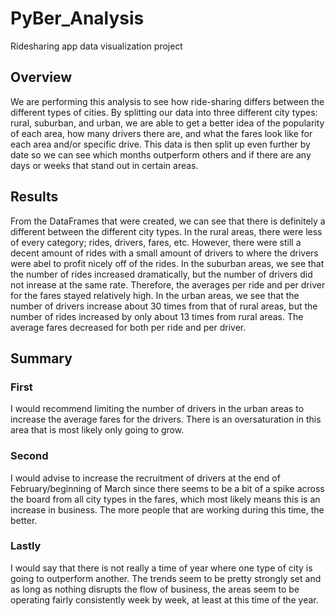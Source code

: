 # PyBer_Analysis
Ridesharing app data visualization project 
## Overview
We are performing this analysis to see how ride-sharing differs between the different types of cities. By splitting our data into three different city types: rural, suburban, and urban, we are able to get a better idea of the popularity of each area, how many drivers there are, and what the fares look like for each area and/or specific drive. This data is then split up even further by date so we can see which months outperform others and if there are any days or weeks that stand out in certain areas. 

## Results
From the DataFrames that were created, we can see that there is definitely a different between the different city types. In the rural areas, there were less of every category; rides, drivers, fares, etc. However, there were still a decent amount of rides with a small amount of drivers to where the drivers were abel to profit nicely off of the rides. In the suburban areas, we see that the number of rides increased dramatically, but the number of drivers did not inrease at the same rate. Therefore, the averages per ride and per driver for the fares stayed relatively high. In the urban areas, we see that the number of drivers increase about 30 times from that of rural areas, but the number of rides increased by only about 13 times from rural areas. The average fares decreased for both per ride and per driver.

## Summary
### First
I would recommend limiting the number of drivers in the urban areas to increase the average fares for the drivers. There is an oversaturation in this area that is most likely only going to grow. 
### Second 
I would advise to increase the recruitment of drivers at the end of February/beginning of March since there seems to be a bit of a spike across the board from all city types in the fares, which most likely means this is an increase in business. The more people that are working during this time, the better. 
### Lastly 
I would say that there is not really a time of year where one type of city is going to outperform another. The trends seem to be pretty strongly set and as long as nothing disrupts the flow of business, the areas seem to be operating fairly consistently week by week, at least at this time of the year. 

